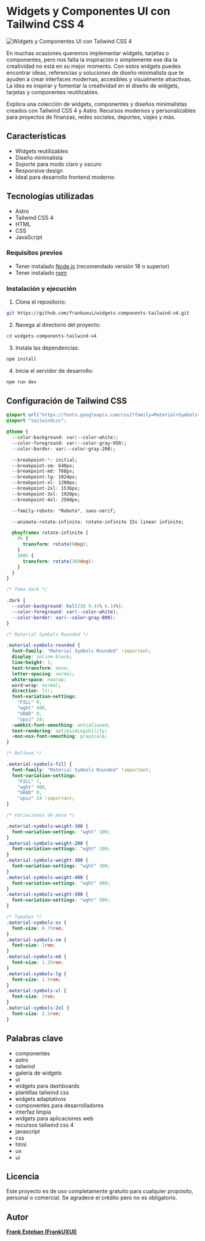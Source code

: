 # Widgets y Componentes UI con Tailwind CSS 4

![Widgets y Componentes UI con Tailwind CSS 4](https://widgets-components-tailwind-v4.vercel.app/og.jpg)

En muchas ocasiones queremos implementar widgets, tarjetas o componentes, pero nos falta la inspiración o simplemente ese día la creatividad no está en su mejor momento. Con estos widgets puedes encontrar ideas, referencias y soluciones de diseño minimalista que te ayuden a crear interfaces modernas, accesibles y visualmente atractivas. La idea es inspirar y fomentar la creatividad en el diseño de widgets, tarjetas y componentes reutilizables.

Explora una colección de widgets, componentes y diseños minimalistas creados con Tailwind CSS 4 y Astro. Recursos modernos y personalizables para proyectos de finanzas, redes sociales, deportes, viajes y más.

## Características

- Widgets reutilizables
- Diseño minimalista
- Soporte para modo claro y oscuro
- Responsive design
- Ideal para desarrollo frontend moderno

## Tecnologías utilizadas

- Astro
- Tailwind CSS 4
- HTML
- CSS
- JavaScript

### Requisitos previos

- Tener instalado [Node.js](https://nodejs.org/) (recomendado versión 18 o superior)
- Tener instalado [npm](https://www.npmjs.com/)

### Instalación y ejecución

1. Clona el repositorio:

```bash
git https://github.com/frankuxui/widgets-components-tailwind-v4.git
```

2. Navega al directorio del proyecto:

```bash
cd widgets-components-tailwind-v4
```

3. Instala las dependencias:

```bash
npm install
```

4. Inicia el servidor de desarrollo:

```bash
npm run dev
```

## Configuración de Tailwind CSS

```css
@import url("https://fonts.googleapis.com/css2?family=Material+Symbols+Rounded:opsz,wght,FILL,GRAD@20..48,100..700,0..1,-50..200");
@import "tailwindcss";

@theme {
  --color-background: var(--color-white);
  --color-foreground: var(--color-gray-950);
  --color-border: var(--color-gray-200);

  --breakpoint-*: initial;
  --breakpoint-sm: 640px;
  --breakpoint-md: 768px;
  --breakpoint-lg: 1024px;
  --breakpoint-xl: 1280px;
  --breakpoint-2xl: 1536px;
  --breakpoint-3xl: 1920px;
  --breakpoint-4xl: 2560px;

  --family-roboto: "Roboto", sans-serif;

  --animate-rotate-infinite: rotate-infinite 15s linear infinite;

  @keyframes rotate-infinite {
    0% {
      transform: rotate(0deg);
    }
    100% {
      transform: rotate(360deg);
    }
  }
}

/* Tema dark */

.dark {
  --color-background: hsl(230 9.41% 6.14%);
  --color-foreground: var(--color-white);
  --color-border: var(--color-gray-800);
}

/* Material Symbols Rounded */

.material-symbols-rounded {
  font-family: "Material Symbols Rounded" !important;
  display: inline-block;
  line-height: 1;
  text-transform: none;
  letter-spacing: normal;
  white-space: nowrap;
  word-wrap: normal;
  direction: ltr;
  font-variation-settings:
    "FILL" 0,
    "wght" 400,
    "GRAD" 0,
    "opsz" 24;
  -webkit-font-smoothing: antialiased;
  text-rendering: optimizeLegibility;
  -moz-osx-font-smoothing: grayscale;
}

/* Relleno */

.material-symbols-fill {
  font-family: "Material Symbols Rounded" !important;
  font-variation-settings:
    "FILL" 1,
    "wght" 400,
    "GRAD" 0,
    "opsz" 24 !important;
}

/* Variaciones de peso */

.material-symbols-weight-100 {
  font-variation-settings: "wght" 100;
}
.material-symbols-weight-200 {
  font-variation-settings: "wght" 200;
}
.material-symbols-weight-300 {
  font-variation-settings: "wght" 300;
}
.material-symbols-weight-400 {
  font-variation-settings: "wght" 400;
}
.material-symbols-weight-500 {
  font-variation-settings: "wght" 500;
}

/* Tamaños */
.material-symbols-xs {
  font-size: 0.75rem;
}
.material-symbols-sm {
  font-size: 1rem;
}
.material-symbols-md {
  font-size: 1.25rem;
}
.material-symbols-lg {
  font-size: 1.5rem;
}
.material-symbols-xl {
  font-size: 2rem;
}
.material-symbols-2xl {
  font-size: 2.5rem;
}
```

## Palabras clave

- componentes
- astro
- tailwind
- galería de widgets
- ui
- widgets para dashboards
- plantillas tailwind css
- widgets adaptativos
- componentes para desarrolladores
- interfaz limpia
- widgets para aplicaciones web
- recursos tailwind css 4
- javascript
- css
- html
- ux
- ui

## Licencia

Este proyecto es de uso completamente gratuito para cualquier propósito, personal o comercial. Se agradece el crédito pero no es obligatorio.

## Autor

[**Frank Esteban (FrankUXUI)**](https://frankuxui.dev/)

